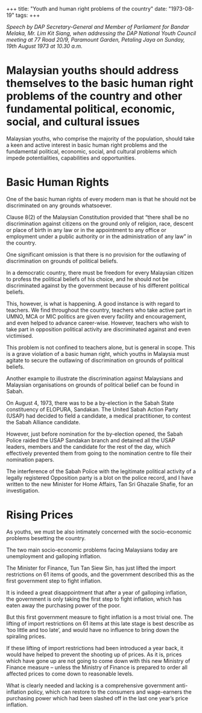 +++ 
title: "Youth and human right problems of the country"
date: "1973-08-19"
tags:
+++

_Speech by DAP Secretary-General and Member of Parliament for Bandar Melaka, Mr. Lim Kit Siang, when addressing the DAP National Youth Council meeting at 77 Road 20/9, Paramount Garden, Petaling Jaya on Sunday, 19th August 1973 at 10.30 a.m._

# Malaysian youths should address themselves to the basic human right problems of the country and other fundamental political, economic, social, and cultural issues

Malaysian youths, who comprise the majority of the population, should take a keen and active interest in basic human right problems and the fundamental political, economic, social, and cultural problems which impede potentialities, capabilities and opportunities.

# Basic Human Rights

One of the basic human rights of every modern man is that he should not be discriminated on any grounds whatsoever.</u>

Clause 8(2) of the Malaysian Constitution provided that “there shall be no discrimination against citizens on the ground only of religion, race, descent or place of birth in any law or in the appointment to any office or employment under a public authority or in the administration of any law” in the country.

One significant omission is that there is no provision for the outlawing of discrimination on grounds of political beliefs.

In a democratic country, there must be freedom for every Malaysian citizen to profess the political beliefs of his choice, and he should not be discriminated against by the government because of his different political beliefs.

This, however, is what is happening. A good instance is with regard to teachers. We find throughout the country, teachers who take active part in UMNO, MCA or MIC politics are given every facility and encouragement, and even helped to advance career-wise. However, teachers who wish to take part in opposition political activity are discriminated against and even victimised.

This problem is not confined to teachers alone, but is general in scope. This is a grave violation of a basic human right, which youths in Malaysia must agitate to secure the outlawing of discrimination on grounds of political beliefs.

Another example to illustrate the discrimination against Malaysians and Malaysian organisations on grounds of political belief can be found in Sabah.

On August 4, 1973, there was to be a by-election in the Sabah State constituency of ELOPURA, Sandakan. The United Sabah Action Party (USAP) had decided to field a candidate, a medical practitioner, to contest the Sabah Alliance candidate.

However, just before nomination for the by-election opened, the Sabah Police raided the USAP Sandakan branch and detained all the USAP leaders, members and the candidate for the rest of the day, which effectively prevented them from going to the nomination centre to file their nomination papers.

The interference of the Sabah Police with the legitimate political activity of a legally registered Opposition party is a blot on the police record, and I have written to the new Minister for Home Affairs, Tan Sri Ghazalie Shafie, for an investigation.

# Rising Prices

As youths, we must be also intimately concerned with the socio-economic problems besetting the country.

The two main socio-economic problems facing Malaysians today are unemployment and galloping inflation.

The Minister for Finance, Tun Tan Siew Sin, has just lifted the import restrictions on 61 items of goods, and the government described this as the first government step to fight inflation.

It is indeed a great disappointment that after a year of galloping inflation, the government is only taking the first step to fight inflation, which has eaten away the purchasing power of the poor.

But this first government measure to fight inflation is a most trivial one. The lifting of import restrictions on 61 items at this late stage is best describe as ‘too little and too late’, and would have no influence to bring down the spiraling prices.

If these lifting of import restrictions had been introduced a year back, it would have helped to prevent the shooting up of prices. As it is, prices which have gone up are not going to come down with this new Ministry of Finance measure – unless the Ministry of Finance is prepared to order all affected prices to come down to reasonable levels.

What is clearly needed and lacking is a comprehensive government anti-inflation policy, which can restore to the consumers and wage-earners the purchasing power which had been slashed off in the last one year’s price inflation.
 
